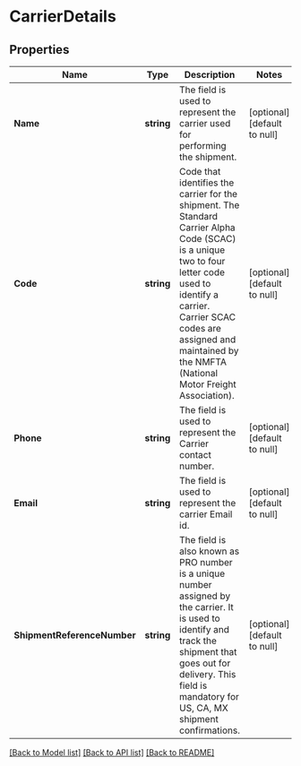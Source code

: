# CarrierDetails

## Properties
Name | Type | Description | Notes
------------ | ------------- | ------------- | -------------
**Name** | **string** | The field is used to represent the carrier used for performing the shipment. | [optional] [default to null]
**Code** | **string** | Code that identifies the carrier for the shipment. The Standard Carrier Alpha Code (SCAC) is a unique two to four letter code used to identify a carrier. Carrier SCAC codes are assigned and maintained by the NMFTA (National Motor Freight Association). | [optional] [default to null]
**Phone** | **string** | The field is used to represent the Carrier contact number. | [optional] [default to null]
**Email** | **string** | The field is used to represent the carrier Email id. | [optional] [default to null]
**ShipmentReferenceNumber** | **string** | The field is also known as PRO number is a unique number assigned by the carrier. It is used to identify and track the shipment that goes out for delivery. This field is mandatory for US, CA, MX shipment confirmations. | [optional] [default to null]

[[Back to Model list]](../README.md#documentation-for-models) [[Back to API list]](../README.md#documentation-for-api-endpoints) [[Back to README]](../README.md)

